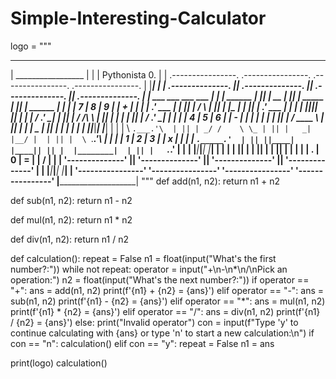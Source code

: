 # Simple-Interesting-Calculator

logo = """
 _____________________
|  _________________  |
| | Pythonista   0. | |  .----------------.  .----------------.  .----------------.  .----------------. 
| |_________________| | | .--------------. || .--------------. || .--------------. || .--------------. |
|  ___ ___ ___   ___  | | |     ______   | || |      __      | || |   _____      | || |     ______   | |
| | 7 | 8 | 9 | | + | | | |   .' ___  |  | || |     /  \     | || |  |_   _|     | || |   .' ___  |  | |
| |___|___|___| |___| | | |  / .'   \_|  | || |    / /\ \    | || |    | |       | || |  / .'   \_|  | |
| | 4 | 5 | 6 | | - | | | |  | |         | || |   / ____ \   | || |    | |   _   | || |  | |         | |
| |___|___|___| |___| | | |  \ `.___.'\  | || | _/ /    \ \_ | || |   _| |__/ |  | || |  \ `.___.'\  | |
| | 1 | 2 | 3 | | x | | | |   `._____.'  | || ||____|  |____|| || |  |________|  | || |   `._____.'  | |
| |___|___|___| |___| | | |              | || |              | || |              | || |              | |
| | . | 0 | = | | / | | | '--------------' || '--------------' || '--------------' || '--------------' |
| |___|___|___| |___| |  '----------------'  '----------------'  '----------------'  '----------------' 
|_____________________|
"""
def add(n1, n2):
  return n1 + n2

def sub(n1, n2):
  return n1 - n2

def mul(n1, n2):
  return n1 * n2

def div(n1, n2):
  return n1 / n2

def calculation():
  repeat = False
  n1 = float(input("What's the first number?:"))
  while not repeat:
    operator = input("+\n-\n*\n/\nPick an operation:")
    n2 = float(input("What's the next number?:"))
    if operator == "+":
      ans = add(n1, n2)
      print(f'{n1} + {n2} = {ans}')
    elif operator == "-":
      ans = sub(n1, n2)
      print(f'{n1} - {n2} = {ans}')
    elif operator == "*":
      ans = mul(n1, n2)
      print(f'{n1} * {n2} = {ans}')
    elif operator == "/":
      ans = div(n1, n2)
      print(f'{n1} / {n2} = {ans}')
    else:
      print("Invalid operator")
    con = input(f"Type 'y' to continue calculating with {ans} or type 'n' to start a new calculation:\n")
    if con == "n":
      calculation()
    elif con == "y":
      repeat = False
      n1 = ans

print(logo)
calculation()
